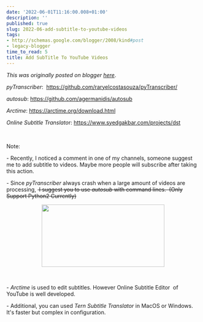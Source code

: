 ```yaml
---
date: '2022-06-01T11:16:00.008+01:00'
description: ''
published: true
slug: 2022-06-add-subtitle-to-youtube-videos
tags:
- http://schemas.google.com/blogger/2008/kind#post
- legacy-blogger
time_to_read: 5
title: Add SubTitle To YouTube Videos
---
```


*This was originally posted on blogger [here](https://sheng-jiang.blogspot.com/2022/06/add-subtitle-to-youtube-videos.html)*.

<p><i>pyTranscriber</i>:&nbsp;&nbsp;<a href="https://github.com/raryelcostasouza/pyTranscriber/" target="_blank">https://github.com/raryelcostasouza/pyTranscriber/</a></p><p><i>autosub</i>:&nbsp;<a href="https://github.com/agermanidis/autosub" target="_blank">https://github.com/agermanidis/autosub</a><br /></p><p><i>Arctime</i>:&nbsp;<a href="https://arctime.org/download.html" target="_blank">https://arctime.org/download.html</a></p><p><i>Online Subtitle Translato</i>r:&nbsp;<a href="https://www.syedgakbar.com/projects/dst" target="_blank">https://www.syedgakbar.com/projects/dst</a></p><p><br /></p><p>Note:&nbsp;</p><p>- Recently, I noticed a comment in one of my channels, someone suggest me to add subtitle to videos. Maybe more people will subscribe after taking this action.</p><p>- Since&nbsp;<i>pyTranscriber</i> always crash when a large amount of videos are processing,&nbsp;<strike>&nbsp;I suggest you to use <i>autosub</i> with command lines.&nbsp; (Only Support Python2 Currently)</strike></p><div class="separator" style="clear: both; text-align: center;"><a href="https://blogger.googleusercontent.com/img/b/R29vZ2xl/AVvXsEjOTcfe5bSwXJqIjAInCOQ0oEO7YqnrZFZY0erJgBGYKDuCCRtonTEAQ8PZ_2v495LfeC2aiiInuUkd7keqTt3bKLC259Nqus0wZEV8xEbzbAZHid6hvWysMf5PxGgco7bnlmLRwt4XrxoxaXE74QqYonZdsKMXI5LpHslcg4JkwX8cS5mvd-wp_I9P/s2032/Screenshot%202022-06-02%20at%2011.18.37%20PM.png" style="margin-left: 1em; margin-right: 1em;"><img border="0" height="163" src="https://blogger.googleusercontent.com/img/b/R29vZ2xl/AVvXsEjOTcfe5bSwXJqIjAInCOQ0oEO7YqnrZFZY0erJgBGYKDuCCRtonTEAQ8PZ_2v495LfeC2aiiInuUkd7keqTt3bKLC259Nqus0wZEV8xEbzbAZHid6hvWysMf5PxGgco7bnlmLRwt4XrxoxaXE74QqYonZdsKMXI5LpHslcg4JkwX8cS5mvd-wp_I9P/s320/Screenshot%202022-06-02%20at%2011.18.37%20PM.png" width="320" /></a></div><p><br /></p><p>- <i>Arctime</i> is used to edit subtitles. However Online Subtitle Editor&nbsp; of YouTube is well developed.</p><p>- Additional, you can used <i>Tern Subtitle Translator</i> in MacOS or Windows. It's faster but complex in configuration.</p>